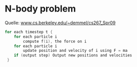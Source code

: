# N-body problem
Quelle: www.cs.berkeley.edu/~demmel/cs267_Spr09

```c
for each timestep t {
    for each particle i
        compute f(i), the force on i
    for each particle i
        update position and velocity of i using F = ma
    if (output step) Output new positions and velocities
 }
```
